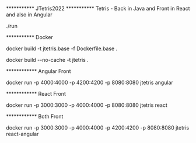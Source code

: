 *********** JTetris2022
*********** Tetris - Back in Java and Front in React and also in Angular

./run

 *********** Docker

docker build -t jtetris.base -f Dockerfile.base .

docker build --no-cache -t jtetris .

************ Angular Front

docker run -p 4000:4000 -p 4200:4200 -p 8080:8080 jtetris angular

************ React Front

docker run -p 3000:3000 -p 4000:4000 -p 8080:8080 jtetris react

************ Both Front

docker run -p 3000:3000 -p 4000:4000 -p 4200:4200 -p 8080:8080 jtetris react-angular
